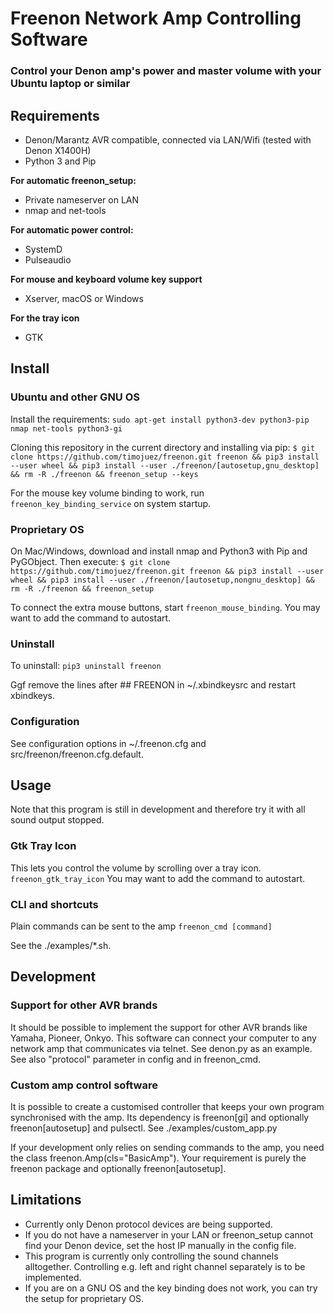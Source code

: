 # Freenon Network Amp Controlling Software
### Control your Denon amp's power and master volume with your Ubuntu laptop or similar

## Requirements
- Denon/Marantz AVR compatible, connected via LAN/Wifi (tested with Denon X1400H)
- Python 3 and Pip

**For automatic freenon_setup:**
- Private nameserver on LAN
- nmap and net-tools

**For automatic power control:**
- SystemD
- Pulseaudio

**For mouse and keyboard volume key support**
- Xserver, macOS or Windows

**For the tray icon**
- GTK


## Install

### Ubuntu and other GNU OS
Install the requirements:
`sudo apt-get install python3-dev python3-pip nmap net-tools python3-gi`

Cloning this repository in the current directory and installing via pip:
`$ git clone https://github.com/timojuez/freenon.git freenon && pip3 install --user wheel && pip3 install --user ./freenon/[autosetup,gnu_desktop] && rm -R ./freenon && freenon_setup --keys`

For the mouse key volume binding to work, run `freenon_key_binding_service` on system startup.

### Proprietary OS
On Mac/Windows, download and install nmap and Python3 with Pip and PyGObject.
Then execute:
`$ git clone https://github.com/timojuez/freenon.git freenon && pip3 install --user wheel && pip3 install --user ./freenon/[autosetup,nongnu_desktop] && rm -R ./freenon && freenon_setup`

To connect the extra mouse buttons, start `freenon_mouse_binding`. You may want to add the command to autostart.

### Uninstall
To uninstall: `pip3 uninstall freenon`

Ggf remove the lines after ## FREENON in ~/.xbindkeysrc and restart xbindkeys.


### Configuration
See configuration options in ~/.freenon.cfg and src/freenon/freenon.cfg.default.


## Usage

Note that this program is still in development and therefore try it with all sound output stopped.

### Gtk Tray Icon
This lets you control the volume by scrolling over a tray icon.
`freenon_gtk_tray_icon`
You may want to add the command to autostart.


### CLI and shortcuts
Plain commands can be sent to the amp
`freenon_cmd [command]`

See the ./examples/*.sh.


## Development

### Support for other AVR brands
It should be possible to implement the support for other AVR brands like Yamaha, Pioneer, Onkyo. This software can connect your computer to any network amp that communicates via telnet. See denon.py as an example. See also "protocol" parameter in config and in freenon_cmd.

### Custom amp control software
It is possible to create a customised controller that keeps your own program synchronised with the amp. Its dependency is freenon[gi] and optionally freenon[autosetup] and pulsectl.
See ./examples/custom_app.py

If your development only relies on sending commands to the amp, you need the class freenon.Amp(cls="BasicAmp"). Your requirement is purely the freenon package and optionally freenon[autosetup].


## Limitations
- Currently only Denon protocol devices are being supported.
- If you do not have a nameserver in your LAN or freenon_setup cannot find your Denon device, set the host IP manually in the config file.
- This program is currently only controlling the sound channels alltogether. Controlling e.g. left and right channel separately is to be implemented.
- If you are on a GNU OS and the key binding does not work, you can try the setup for proprietary OS.

